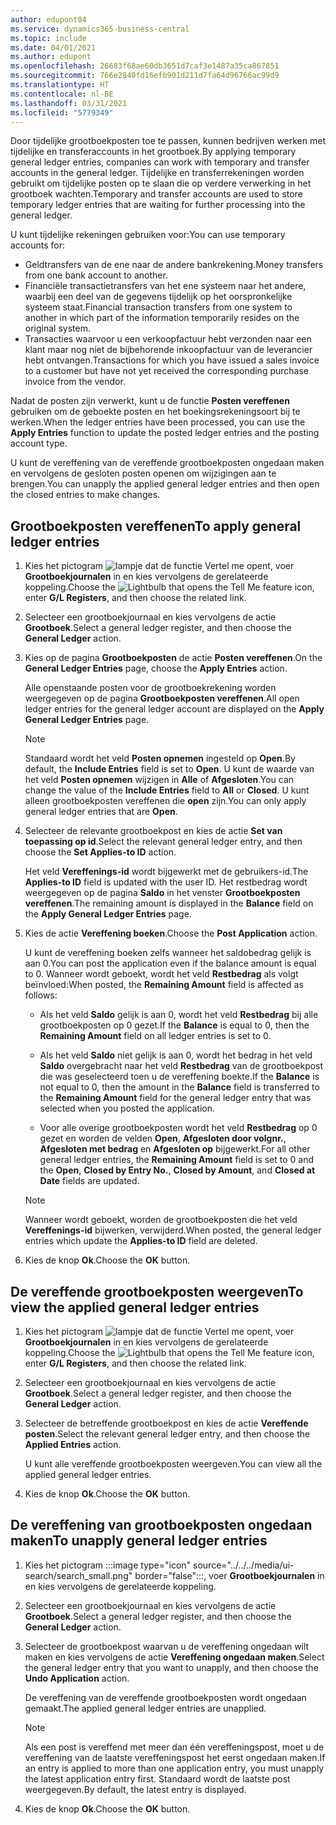 ```yaml
---
author: edupont04
ms.service: dynamics365-business-central
ms.topic: include
ms.date: 04/01/2021
ms.author: edupont
ms.openlocfilehash: 26683f68ae60db3651d7caf3e1487a35ca867851
ms.sourcegitcommit: 766e2840fd16efb901d211d7fa64d96766ac99d9
ms.translationtype: HT
ms.contentlocale: nl-BE
ms.lasthandoff: 03/31/2021
ms.locfileid: "5779349"
---
```

<span data-ttu-id="23a11-101">Door tijdelijke grootboekposten toe te passen, kunnen bedrijven werken met tijdelijke en transferaccounts in het grootboek.</span><span class="sxs-lookup"><span data-stu-id="23a11-101">By applying temporary general ledger entries, companies can work with temporary and transfer accounts in the general ledger.</span></span> <span data-ttu-id="23a11-102">Tijdelijke en transferrekeningen worden gebruikt om tijdelijke posten op te slaan die op verdere verwerking in het grootboek wachten.</span><span class="sxs-lookup"><span data-stu-id="23a11-102">Temporary and transfer accounts are used to store temporary ledger entries that are waiting for further processing into the general ledger.</span></span>  

<span data-ttu-id="23a11-103">U kunt tijdelijke rekeningen gebruiken voor:</span><span class="sxs-lookup"><span data-stu-id="23a11-103">You can use temporary accounts for:</span></span>  

- <span data-ttu-id="23a11-104">Geldtransfers van de ene naar de andere bankrekening.</span><span class="sxs-lookup"><span data-stu-id="23a11-104">Money transfers from one bank account to another.</span></span>  
- <span data-ttu-id="23a11-105">Financiële transactietransfers van het ene systeem naar het andere, waarbij een deel van de gegevens tijdelijk op het oorspronkelijke systeem staat.</span><span class="sxs-lookup"><span data-stu-id="23a11-105">Financial transaction transfers from one system to another in which part of the information temporarily resides on the original system.</span></span>  
- <span data-ttu-id="23a11-106">Transacties waarvoor u een verkoopfactuur hebt verzonden naar een klant maar nog niet de bijbehorende inkoopfactuur van de leverancier hebt ontvangen.</span><span class="sxs-lookup"><span data-stu-id="23a11-106">Transactions for which you have issued a sales invoice to a customer but have not yet received the corresponding purchase invoice from the vendor.</span></span>  

<span data-ttu-id="23a11-107">Nadat de posten zijn verwerkt, kunt u de functie **Posten vereffenen** gebruiken om de geboekte posten en het boekingsrekeningsoort bij te werken.</span><span class="sxs-lookup"><span data-stu-id="23a11-107">When the ledger entries have been processed, you can use the **Apply Entries** function to update the posted ledger entries and the posting account type.</span></span>  

<span data-ttu-id="23a11-108">U kunt de vereffening van de vereffende grootboekposten ongedaan maken en vervolgens de gesloten posten openen om wijzigingen aan te brengen.</span><span class="sxs-lookup"><span data-stu-id="23a11-108">You can unapply the applied general ledger entries and then open the closed entries to make changes.</span></span>  

## <a name="to-apply-general-ledger-entries"></a><span data-ttu-id="23a11-109">Grootboekposten vereffenen</span><span class="sxs-lookup"><span data-stu-id="23a11-109">To apply general ledger entries</span></span>  

1. <span data-ttu-id="23a11-110">Kies het pictogram ![lampje dat de functie Vertel me opent](../../../media/ui-search/search_small.png "Vertel me wat u wilt doen"), voer **Grootboekjournalen** in en kies vervolgens de gerelateerde koppeling.</span><span class="sxs-lookup"><span data-stu-id="23a11-110">Choose the ![Lightbulb that opens the Tell Me feature](../../../media/ui-search/search_small.png "Tell me what you want to do") icon, enter **G/L Registers**, and then choose the related link.</span></span>  
2. <span data-ttu-id="23a11-111">Selecteer een grootboekjournaal en kies vervolgens de actie **Grootboek**.</span><span class="sxs-lookup"><span data-stu-id="23a11-111">Select a general ledger register, and then choose the **General Ledger** action.</span></span>  
3. <span data-ttu-id="23a11-112">Kies op de pagina **Grootboekposten** de actie **Posten vereffenen**.</span><span class="sxs-lookup"><span data-stu-id="23a11-112">On the **General Ledger Entries** page, choose the **Apply Entries** action.</span></span>  

    <span data-ttu-id="23a11-113">Alle openstaande posten voor de grootboekrekening worden weergegeven op de pagina **Grootboekposten vereffenen**.</span><span class="sxs-lookup"><span data-stu-id="23a11-113">All open ledger entries for the general ledger account are displayed on the **Apply General Ledger Entries** page.</span></span>  

    > [!NOTE]  
    > <span data-ttu-id="23a11-114">Standaard wordt het veld **Posten opnemen** ingesteld op **Open**.</span><span class="sxs-lookup"><span data-stu-id="23a11-114">By default, the **Include Entries** field is set to **Open**.</span></span> <span data-ttu-id="23a11-115">U kunt de waarde van het veld **Posten opnemen** wijzigen in **Alle** of **Afgesloten**.</span><span class="sxs-lookup"><span data-stu-id="23a11-115">You can change the value of the **Include Entries** field to **All** or **Closed**.</span></span> <span data-ttu-id="23a11-116">U kunt alleen grootboekposten vereffenen die **open** zijn.</span><span class="sxs-lookup"><span data-stu-id="23a11-116">You can only apply general ledger entries that are **Open**.</span></span>  

4. <span data-ttu-id="23a11-117">Selecteer de relevante grootboekpost en kies de actie **Set van toepassing op id**.</span><span class="sxs-lookup"><span data-stu-id="23a11-117">Select the relevant general ledger entry, and then choose the **Set Applies-to ID** action.</span></span>  

    <span data-ttu-id="23a11-118">Het veld **Vereffenings-id** wordt bijgewerkt met de gebruikers-id.</span><span class="sxs-lookup"><span data-stu-id="23a11-118">The **Applies-to ID** field is updated with the user ID.</span></span> <span data-ttu-id="23a11-119">Het restbedrag wordt weergegeven op de pagina **Saldo** in het venster **Grootboekposten vereffenen**.</span><span class="sxs-lookup"><span data-stu-id="23a11-119">The remaining amount is displayed in the **Balance** field on the **Apply General Ledger Entries** page.</span></span>  
5. <span data-ttu-id="23a11-120">Kies de actie **Vereffening boeken**.</span><span class="sxs-lookup"><span data-stu-id="23a11-120">Choose the **Post Application** action.</span></span>  

    <span data-ttu-id="23a11-121">U kunt de vereffening boeken zelfs wanneer het saldobedrag gelijk is aan 0.</span><span class="sxs-lookup"><span data-stu-id="23a11-121">You can post the application even if the balance amount is equal to 0.</span></span> <span data-ttu-id="23a11-122">Wanneer wordt geboekt, wordt het veld **Restbedrag** als volgt beïnvloed:</span><span class="sxs-lookup"><span data-stu-id="23a11-122">When posted, the **Remaining Amount** field is affected as follows:</span></span>  

    - <span data-ttu-id="23a11-123">Als het veld **Saldo** gelijk is aan 0, wordt het veld **Restbedrag** bij alle grootboekposten op 0 gezet.</span><span class="sxs-lookup"><span data-stu-id="23a11-123">If the **Balance** is equal to 0, then the **Remaining Amount** field on all ledger entries is set to 0.</span></span>  

    - <span data-ttu-id="23a11-124">Als het veld **Saldo** niet gelijk is aan 0, wordt het bedrag in het veld **Saldo** overgebracht naar het veld **Restbedrag** van de grootboekpost die was geselecteerd toen u de vereffening boekte.</span><span class="sxs-lookup"><span data-stu-id="23a11-124">If the **Balance** is not equal to 0, then the amount in the **Balance** field is transferred to the **Remaining Amount** field for the general ledger entry that was selected when you posted the application.</span></span>  

    - <span data-ttu-id="23a11-125">Voor alle overige grootboekposten wordt het veld **Restbedrag** op 0 gezet en worden de velden **Open**, **Afgesloten door volgnr.**, **Afgesloten met bedrag** en **Afgesloten op** bijgewerkt.</span><span class="sxs-lookup"><span data-stu-id="23a11-125">For all other general ledger entries, the **Remaining Amount** field is set to 0 and the **Open**, **Closed by Entry No.**, **Closed by Amount**, and **Closed at Date** fields are updated.</span></span>  

    > [!NOTE]  
    > <span data-ttu-id="23a11-126">Wanneer wordt geboekt, worden de grootboekposten die het veld **Vereffenings-id** bijwerken, verwijderd.</span><span class="sxs-lookup"><span data-stu-id="23a11-126">When posted, the general ledger entries which update the **Applies-to ID** field are deleted.</span></span>  

6. <span data-ttu-id="23a11-127">Kies de knop **Ok**.</span><span class="sxs-lookup"><span data-stu-id="23a11-127">Choose the **OK** button.</span></span>  

## <a name="to-view-the-applied-general-ledger-entries"></a><span data-ttu-id="23a11-128">De vereffende grootboekposten weergeven</span><span class="sxs-lookup"><span data-stu-id="23a11-128">To view the applied general ledger entries</span></span>  

1. <span data-ttu-id="23a11-129">Kies het pictogram ![lampje dat de functie Vertel me opent](../../../media/ui-search/search_small.png "Vertel me wat u wilt doen"), voer **Grootboekjournalen** in en kies vervolgens de gerelateerde koppeling.</span><span class="sxs-lookup"><span data-stu-id="23a11-129">Choose the ![Lightbulb that opens the Tell Me feature](../../../media/ui-search/search_small.png "Tell me what you want to do") icon, enter **G/L Registers**, and then choose the related link.</span></span>  
2. <span data-ttu-id="23a11-130">Selecteer een grootboekjournaal en kies vervolgens de actie **Grootboek**.</span><span class="sxs-lookup"><span data-stu-id="23a11-130">Select a general ledger register, and then choose the **General Ledger** action.</span></span>  
3. <span data-ttu-id="23a11-131">Selecteer de betreffende grootboekpost en kies de actie **Vereffende posten**.</span><span class="sxs-lookup"><span data-stu-id="23a11-131">Select the relevant general ledger entry, and then choose the **Applied Entries** action.</span></span>  

    <span data-ttu-id="23a11-132">U kunt alle vereffende grootboekposten weergeven.</span><span class="sxs-lookup"><span data-stu-id="23a11-132">You can view all the applied general ledger entries.</span></span>  

4. <span data-ttu-id="23a11-133">Kies de knop **Ok**.</span><span class="sxs-lookup"><span data-stu-id="23a11-133">Choose the **OK** button.</span></span>  

## <a name="to-unapply-general-ledger-entries"></a><span data-ttu-id="23a11-134">De vereffening van grootboekposten ongedaan maken</span><span class="sxs-lookup"><span data-stu-id="23a11-134">To unapply general ledger entries</span></span>  

1. Kies het pictogram :::image type="icon" source="../../../media/ui-search/search_small.png" border="false":::, voer **Grootboekjournalen** in en kies vervolgens de gerelateerde koppeling.  
2. <span data-ttu-id="23a11-136">Selecteer een grootboekjournaal en kies vervolgens de actie **Grootboek**.</span><span class="sxs-lookup"><span data-stu-id="23a11-136">Select a general ledger register, and then choose the **General Ledger** action.</span></span>  
3. <span data-ttu-id="23a11-137">Selecteer de grootboekpost waarvan u de vereffening ongedaan wilt maken en kies vervolgens de actie **Vereffening ongedaan maken**.</span><span class="sxs-lookup"><span data-stu-id="23a11-137">Select the general ledger entry that you want to unapply, and then choose the **Undo Application** action.</span></span>  

    <span data-ttu-id="23a11-138">De vereffening van de vereffende grootboekposten wordt ongedaan gemaakt.</span><span class="sxs-lookup"><span data-stu-id="23a11-138">The applied general ledger entries are unapplied.</span></span>  

    > [!NOTE]  
    > <span data-ttu-id="23a11-139">Als een post is vereffend met meer dan één vereffeningspost, moet u de vereffening van de laatste vereffeningspost het eerst ongedaan maken.</span><span class="sxs-lookup"><span data-stu-id="23a11-139">If an entry is applied to more than one application entry, you must unapply the latest application entry first.</span></span> <span data-ttu-id="23a11-140">Standaard wordt de laatste post weergegeven.</span><span class="sxs-lookup"><span data-stu-id="23a11-140">By default, the latest entry is displayed.</span></span>  

4. <span data-ttu-id="23a11-141">Kies de knop **Ok**.</span><span class="sxs-lookup"><span data-stu-id="23a11-141">Choose the **OK** button.</span></span>  
